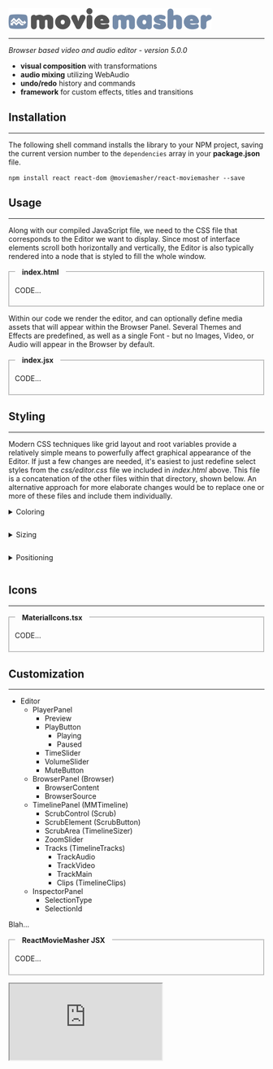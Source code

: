 <style>
  summary,
  fieldset { margin: 1em 0; }
  legend { font-weight: bold; padding: 0 1em; }
</style>

[![Image](develop/assets/moviemasher-logo.png "Movie Masher")](https://moviemasher.com)

---

_Browser based video and audio editor - version 5.0.0_

- **visual composition** with transformations
- **audio mixing** utilizing WebAudio
- **undo/redo** history and commands
- **framework** for custom effects, titles and transitions

## Installation

---

The following shell command installs the library to your NPM project, saving the current version number to the `dependencies` array in your **package.json** file.

```shell
npm install react react-dom @moviemasher/react-moviemasher --save
```

## Usage

---

Along with our compiled JavaScript file, we need to the CSS file that corresponds to the
Editor we want to display. Since most of interface elements scroll both horizontally and
vertically, the Editor is also typically rendered into a node that is styled to fill the
whole window.

<fieldset>
<legend>index.html</legend>

<!-- MAGIC:START (TRIMCODE:src=develop/index.html) -->

CODE...

<!-- MAGIC:END -->
</fieldset>

Within our code we render the editor, and can optionally define media assets that will
appear within the Browser Panel. Several Themes and Effects are predefined, as
well as a single Font - but no Images, Video, or Audio will appear in the Browser by default.

<fieldset>
<legend>index.jsx</legend>

<!-- MAGIC:START (TRIMCODE:src=packages/react-moviemasher/develop/workspaces/php/index.jsx) -->

CODE...

<!-- MAGIC:END -->
</fieldset>

## Styling

---

Modern CSS techniques like grid layout and root variables provide a relatively simple means to powerfully affect graphical appearance of the Editor. If just a few changes are needed, it's easiest to just redefine select styles from the _css/editor.css_ file we included in _index.html_ above. This file is a concatenation of the other files within that directory, shown below. An alternative approach for more elaborate changes would be to replace one or more of these files and include them individually.

<details>
<summary>Coloring</summary>

Blah...

<fieldset>
<legend>colors.css</legend>

<!-- MAGIC:START (TRIMCODE:src=develop/css/colors.css&stripComments=1) -->

CODE...

<!-- MAGIC:END -->
</fieldset>
</details>

<details>
<summary>Sizing</summary>

Blah...

<fieldset>
<legend>dimensions.css</legend>

<!-- MAGIC:START (TRIMCODE:src=develop/css/dimensions.css&stripComments=1) -->

CODE...

<!-- MAGIC:END -->
</fieldset>
</details>

<details>
<summary>Positioning</summary>

Blah...

<fieldset>
<legend>layout.css</legend>

<!-- MAGIC:START (TRIMCODE:src=develop/css/layout.css&stripComments=1) -->

CODE...

<!-- MAGIC:END -->
</fieldset>
</details>

## Icons

---

<fieldset>
<legend>MaterialIcons.tsx</legend>

<!-- MAGIC:START (TRIMCODE:src=packages/react-moviemasher/src/Components/Editor/EditorIcons/MaterialIcons.tsx&stripImports=1&stripExports=1) -->

CODE...

<!-- MAGIC:END -->
</fieldset>

## Customization

---

- Editor
  - PlayerPanel
    - Preview
    - PlayButton
      - Playing
      - Paused
    - TimeSlider
    - VolumeSlider
    - MuteButton
  - BrowserPanel (Browser)
    - BrowserContent
    - BrowserSource
  - TimelinePanel (MMTimeline)
    - ScrubControl (Scrub)
    - ScrubElement (ScrubButton)
    - ScrubArea (TimelineSizer)
    - ZoomSlider
    - Tracks (TimelineTracks)
      - TrackAudio
      - TrackVideo
      - TrackMain
      - Clips (TimelineClips)
  - InspectorPanel
    - SelectionType
    - SelectionId

Blah...

<fieldset>
<legend>ReactMovieMasher JSX</legend>

<!-- MAGIC:START (TRIMCODE:src=packages/react-moviemasher/src/Components/ReactMovieMasher.tsx&stripImports=1&stripComments=1&jsx=Editor) -->

CODE...

<!-- MAGIC:END -->
</fieldset>

<!-- MAGIC:START (COLORSVG:src=../../assets/diagram.svg&replacements=#333,#5e5e5e) -->
<!-- MAGIC:END -->

<iframe src="https://moviemasher.com/demo/index.html "/>
<!--

Import the library into your JavaScript code to include the `MovieMasher` object in its scope:

Use moviemasher.js to edit and display mashups of video, audio, and images within a canvas element. Its player works like the native HTML5 video player, but adds support for additional media types, multitrack compositing, effects, transitions and even titling using your custom fonts.

## Documentation

---

What follows is a quick start - see [MovieMasher.com](https://moviemasher.com/docs/index.html) for a deeper dive.

Alternatively, the **/dist/** directory in the [latest ZIP archive](https://github.com/moviemasher/moviemasher.js/archive/master.zip) contains both CJS (CommonJs) and UMD (Universal Module Defintion) builds. To install the later, simply upload **/dist/moviemasher.min.js** to your web host and use its path as the `src` attribute for a new `SCRIPT` element in your HTML.

This step can be skipped for UMD installations, since the `MovieMasher` object is automatically placed in the global scope. Depending on the build system, CJS installations may be able to use `import` or other mechanisms to include the library like:

```javascript
const MovieMasher = require("@moviemasher/moviemasher.js");
```

## Usage

A typical use case involves binding a new `Masher` object to a `CANVAS` element in your HTML, and then manipulating its `Mash` object by adding `Track` and `Clip` objects of various types - `Audio`, `Transition`, `Video`, `Image`, and `Theme`. Some types (`Video`, `Image`, and `Theme`) are `Transformable` so have `Merger` and `Scaler` objects that control their transformation. These types can also have multiple `Effect` objects that augment their appearance.

### Add Canvas to HTML

Include a new `CANVAS` element somewhere in your HTML and size it either directly or with CSS:

```html
<canvas id="moviemasher-canvas" width="320" height="180" />
```

### Create Masher and bind to Canvas

The main `MovieMasher` object provides access to factory/builder objects that are used to construct all other objects. Typically your first step is to construct a `Masher` object, which will immediately draw to your `CANVAS` element:

```javascript
const canvas = document.getElementById("moviemasher-canvas");
const masher = MovieMasher.masher.instance({ canvas });
```

### Manipulate Masher's Mash

By default, a new `Masher` object will draw a new empty `Mash` object, and the default value for its `backcolor` property is transparent so nothing appears to happen after the code above executes! To draw any valid HTML color instead, any of the following approaches could be used:

```javascript
masher.mash = MovieMasher.mash.instance({ backcolor: "yellow" }); // replace Mash
masher.changeMash("backcolor", "yellow"); // set backcolor of existing mash
masher.change("backcolor", "yellow"); // same as above, when no clips selected
```

Alternatively, the `Mash` instance could have been provided as an additional property along with the `CANVAS` element when creating the `Masher`. You could also have just set `masher.mash.backcolor` directly, but you'd need to then call `mash.draw()` to see the result and you couldn't then call `masher.undo()` to revert the change.

### Add a Theme Clip

```javascript
masher.addClip(MovieMasher.theme.fromId("com.moviemasher.theme.color")); // add color clip
masher.add({ id: "com.moviemasher.theme.color" }); // same as above, but more flexible
```

---

masher.add({ type: 'image', url: 'media/image/cable.jpg', frames: 2 });
masher.mash = MovieMasher.mash.instance({ video: {clips: [{id: 'com.moviemasher.theme.color'}]} }) // replace Mash

### Clone the GitHub Repository

The following command will copy the entire Git project to your local machine, complete with examples, tests, and documentation:

```shell
git clone https://github.com/moviemasher/moviemasher.js.git
```

Each instance of the player is bound to a canvas element and displays just a single mash within it, but this mash can contain any number of audio or video tracks having any number of clips on them. A mash is just a standard JavaScript Object that describes a collection of media and how to arrange it over time.

A player binds to its mash object directly, without copying or adding any methods. It may add default objects, arrays and scalar values though, for faster runtime parsing. Changes you make to the mash are reflected in the player the next time redraw() is called. Or as an alternative to direct data manipulation, you can use the player's add(), change() and remove() methods. When using these you can also call undo() and redo() to provide a complete edit history.

##### Basic slideshow with audio

```JavaScript
const context = document.getElementById("mm-canvas").getContext('2d');
consts masher = new Masher({ visibleContext: context, autoplay: true });

masher.add({ type: 'image', url: 'media/image/frog.jpg', frames: 2 });
masher.add({ type: 'audio', url: 'media/audio/loop.mp3', duration: 2 });

// OR, more verbosely...

masher.mash = {
  "media": [
    { "id": "image-cable", "type": "image", "url": "media/image/cable.jpg" },
    { "id": "image-frog", "type": "image", "url": "media/image/frog.jpg" },
    { "id": "audio-id", "type": "audio", "duration": 2, "url": "media/audio/loop.mp3" }
  ],
  "video": [ {
    "type": "video",
    "clips": [
      { "id": "image-cable", "frame": 0, "frames": 2 },
      { "id": "image-frog", "frame": 0, "frames": 2 }
    ]
  } ],
  "audio": [ {
    "type": "audio",
    "clips": [ { "id": "audio-id", "frame": 0, "frames": 4 } ]
  } ]
};
```

##### To Run Locally

Due to the security mechanisms used, this project can only be viewed in a web browser if delivered through a web server - simply viewing index.html locally in a browser will not work. If you are not running a web server on your local machine, [Docker](http://docker.com) is a safe and recommended way to do so. Once installed and running, `cd` into the _config/docker/development_ directory and:

- execute `docker-compose up -d` to launch apache web server
- load [http://localhost:8090/app](http://localhost:8090/app) in a web browser
- execute `docker-compose down -v` to terminate apache web server

### Related Projects

Three separate projects - _moviemasher.js, angular-moviemasher and moviemasher.rb_ - can be combined to engineer a complete, browser-based audio/video editing and encoding system. Or projects can be utilized independently, if only editing or encoding features are needed. Only angular-moviemasher is dependent on the other projects, since it's designed to sit between them as a middleware layer providing content management functions.

### User Feedback

If any problems arise while utilizing this repository, a [GitHub Issue Ticket](https://github.com/moviemasher/moviemasher.js/issues) should be filed. Please include the mash description that's causing problems and any relevant console entries. Please post your issue ticket in the appropriate repository and refrain from cross posting - all projects are monitored with equal zeal.

### Contributing

Please join in the shareable economy by gifting your efforts towards improving this project in any way you feel inclined. Pull requests for fixes, features and refactorings are always appreciated, as are documentation updates. Creative help with graphics, video and the web site is also needed. Please contact through [MovieMasher.com](https://moviemasher.com) to discuss your ideas, or donate to the project.

#### Developer Setup

[Docker](http://docker.com) is required for working on the project itself. Once installed and running, `cd` into the _config/docker/node_ directory and:

- execute `docker-compose run --rm npm` to update node modules
- execute `docker-compose run --rm grunt` to rebuild JavaScript files

#### Known issues in this version

- new convolution filter is very beta - does not always match ffmpeg output
- little documentation - see angular-moviemasher for usage and moviemasher.rb for mash syntax
- video file playback not yet supported - they must be converted to image sequences and MP3 soundtracks
- audio filters not yet supported

#### Migrating from Version 4.0.7

- The `begin` key in video clips has been renamed `first`.
- The `length` key in clips has been renamed `frames`.
- The `audio` and `video` keys in mash tracks have been moved to mash.
- The `tracks` key in mashes has been removed. -->
